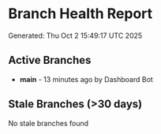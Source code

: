 # Branch Health Report
Generated: Thu Oct  2 15:49:17 UTC 2025

## Active Branches
- **main** - 13 minutes ago by Dashboard Bot

## Stale Branches (>30 days)
No stale branches found
